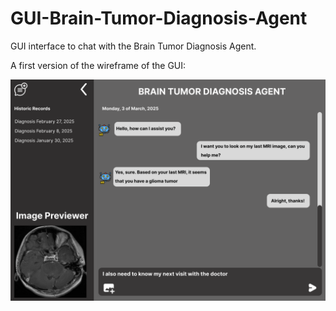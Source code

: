 # GUI-Brain-Tumor-Diagnosis-Agent

GUI interface to chat with the Brain Tumor Diagnosis Agent. 

A first version of the wireframe of the GUI:

![GUI wireframe](src/resources/Desktop%20-%201.png)